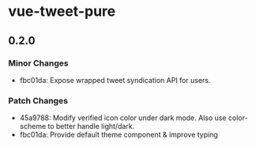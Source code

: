 # vue-tweet-pure

## 0.2.0

### Minor Changes

- fbc01da: Expose wrapped tweet syndication API for users.

### Patch Changes

- 45a9788: Modify verified icon color under dark mode. Also use color-scheme to better handle light/dark.
- fbc01da: Provide default theme component & improve typing
